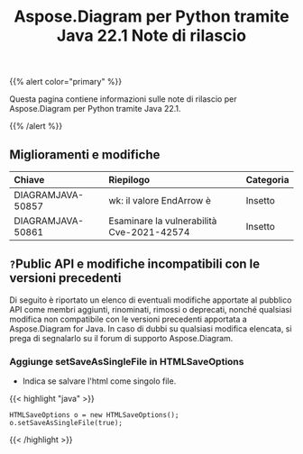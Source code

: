 ﻿---
title: Aspose.Diagram per Python tramite Java 22.1 Note di rilascio
type: docs
weight: 27
url: /it/java/aspose-diagram-for-python-via-java-22-1-release-notes/
---
{{% alert color="primary" %}}

Questa pagina contiene informazioni sulle note di rilascio per Aspose.Diagram per Python tramite Java 22.1.


{{% /alert %}}
## **Miglioramenti e modifiche**

|**Chiave**|**Riepilogo**|**Categoria**|
|:- |:- |:- |
|DIAGRAMJAVA-50857|wk: il valore EndArrow è|Insetto|
|DIAGRAMJAVA-50861|Esaminare la vulnerabilità Cve-2021-42574|Insetto|

## `?`**Public API e modifiche incompatibili con le versioni precedenti**
Di seguito è riportato un elenco di eventuali modifiche apportate al pubblico API come membri aggiunti, rinominati, rimossi o deprecati, nonché qualsiasi modifica non compatibile con le versioni precedenti apportata a Aspose.Diagram for Java. In caso di dubbi su qualsiasi modifica elencata, si prega di segnalarlo su il forum di supporto Aspose.Diagram.

### **Aggiunge setSaveAsSingleFile in HTMLSaveOptions**
- Indica se salvare l'html come singolo file.

{{< highlight "java" >}}

    HTMLSaveOptions o = new HTMLSaveOptions();    
    o.setSaveAsSingleFile(true);

{{< /highlight >}}

